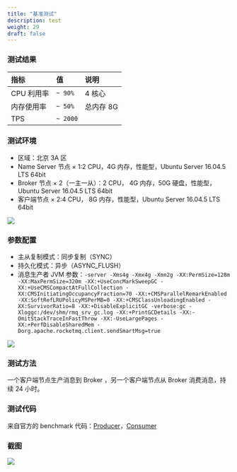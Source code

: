 ```yaml
---
title: "基准测试"
description: test
weight: 29
draft: false
---
```


### 测试结果

| 指标       | 值       | 说明      |
| :--------- | :------- | :-------- |
| CPU 利用率 | `~ 90%`  | 4 核心    |
| 内存使用率 | `~ 50%`  | 总内存 8G |
| TPS        | `~ 2000` |           |

### 测试环境

- 区域：北京 3A 区
- Name Server 节点 × 1:2 CPU，4G 内存，性能型，Ubuntu Server 16.04.5 LTS 64bit
- Broker 节点 × 2（一主一从）：2 CPU， 4G 内存，50G 硬盘，性能型，Ubuntu Server 16.04.5 LTS 64bit
- 客户端节点 × 2:4 CPU， 8G 内存，性能型，Ubuntu Server 16.04.5 LTS 64bit

![](../../_images/benchmark_cluster_nodes.png)

### 参数配置

- 主从复制模式：同步复制（SYNC）
- 持久化模式：异步（ASYNC_FLUSH）
- 消息生产者 JVM 参数：`-server -Xms4g -Xmx4g -Xmn2g -XX:PermSize=128m -XX:MaxPermSize=320m -XX:+UseConcMarkSweepGC -XX:+UseCMSCompactAtFullCollection -XX:CMSInitiatingOccupancyFraction=70 -XX:+CMSParallelRemarkEnabled -XX:SoftRefLRUPolicyMSPerMB=0 -XX:+CMSClassUnloadingEnabled -XX:SurvivorRatio=8 -XX:+DisableExplicitGC -verbose:gc -Xloggc:/dev/shm/rmq_srv_gc.log -XX:+PrintGCDetails -XX:-OmitStackTraceInFastThrow -XX:-UseLargePages -XX:+PerfDisableSharedMem -Dorg.apache.rocketmq.client.sendSmartMsg=true`

![](../../_images/benchmark_cluster_env.png)

### 测试方法

一个客户端节点生产消息到 Broker ，另一个客户端节点从 Broker 消费消息，持续 24 小时。

### 测试代码

来自官方的 benchmark 代码：[Producer](https://github.com/apache/rocketmq/blob/master/example/src/main/java/org/apache/rocketmq/example/benchmark/Producer.java)，[Consumer](https://github.com/apache/rocketmq/blob/master/example/src/main/java/org/apache/rocketmq/example/benchmark/Consumer.java)

### 截图

![](../../_images/benchmark_result_screenshot.png)